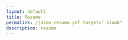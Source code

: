 ```yaml
---
layout: default
title: Resume
permalink: /jason_resume.pdf target="_blank"
description: resume
---
```

